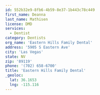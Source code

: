 ```yaml
---
id: 552b32e9-8fb6-4b59-8e37-1b443c78c449
first_name: Deanna
last_name: Mathisen
license: DMD
services:
  - Dentist
category: Dentists
org_name: 'Eastern Hills Family Dental'
address: '5905 S Eastern Ave'
city: 'Las Vegas'
state: NV
zip: '89119'
phone: '(702) 658-6700'
title: 'Eastern Hills Family Dental'
_geoloc:
  lat: 36.1653
  lng: -115.116
---
```

